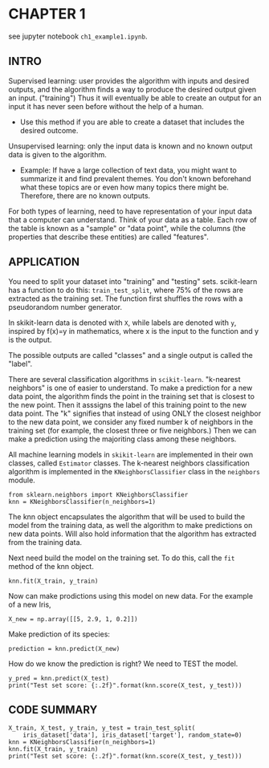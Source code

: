 # CHAPTER 1

see jupyter notebook `ch1_example1.ipynb`.

## INTRO

Supervised learning: user provides the algorithm with inputs and desired outputs, and the algorithm finds a way to produce the desired output given an input. ("training") Thus it will eventually be able to create an output for an input it has never seen before without the help of a human.

* Use this method if you are able to create a dataset that includes the desired outcome. 

Unsupervised learning: only the input data is known and no known output data is given to the algorithm. 

* Example: If have a large collection of text data, you might want to summarize it and find prevalent themes. You don't known beforehand what these topics are or even how many topics there might be. Therefore, there are no known outputs.

For both types of learning, need to have representation of your input data that a computer can understand. Think of your data as a table. Each row of the table is known as a "sample" or "data point", while the columns (the properties that describe these entities) are called "features".

## APPLICATION

You need to split your dataset into "training" and "testing" sets. scikit-learn has a function to do this: `train_test_split`, where 75% of the rows are extracted as the training set. The function first shuffles the rows with a pseudorandom number generator.

In skikit-learn data is denoted with `X`, while labels are denoted with `y`, inspired by f(x)=y in mathematics, where x is the input to the function and y is the output. 

The possible outputs are called "classes" and a single output is called the "label".

There are several classification algorithms in `scikit-learn`. 
"k-nearest neighbors" is one of easier to understand. 
To make a prediction for a new data point, the algorithm finds the point in the training set that is closest to the new point. Then it asssigns the label of this training point to the new data point.  The "k" signifies that instead of using ONLY the closest neighbor to the new data point, we consider any fixed number k of neighbors in the training set (for example, the closest three or five neighbors.) Then we can make a prediction using the majoriting class among these neighbors.

All machine learning models in `skikit-learn` are implemented in their own classes, called `Estimator` classes.  The k-nearest neighbors classification algorithm is implemented in the `KNeighborsClassifier` class in the `neighbors` module. 

	from sklearn.neighbors import KNeighborsClassifier
	knn = KNeighborsClassifier(n_neighbors=1)

The knn object encapsulates the algorithm that will be used to build the model from the training data, as well the algorithm to make predictions on new data points. Will also hold information that the algorithm has extracted from the training data.

Next need build the model on the training set. To do this, call the `fit` method of the knn object. 

	knn.fit(X_train, y_train)

Now can make prodictions using this model on new data. For the 
example of a new Iris,

	X_new = np.array([[5, 2.9, 1, 0.2]])

Make prediction of its species:

	prediction = knn.predict(X_new)

How do we know the prediction is right? We need to TEST the model.

	y_pred = knn.predict(X_test)
	print("Test set score: {:.2f}".format(knn.score(X_test, y_test)))

 
## CODE SUMMARY

	X_train, X_test, y_train, y_test = train_test_split(
        iris_dataset['data'], iris_dataset['target'], random_state=0)
    knn = KNeighborsClassifier(n_neighbors=1)
    knn.fit(X_train, y_train)
	print("Test set score: {:.2f}".format(knn.score(X_test, y_test)))